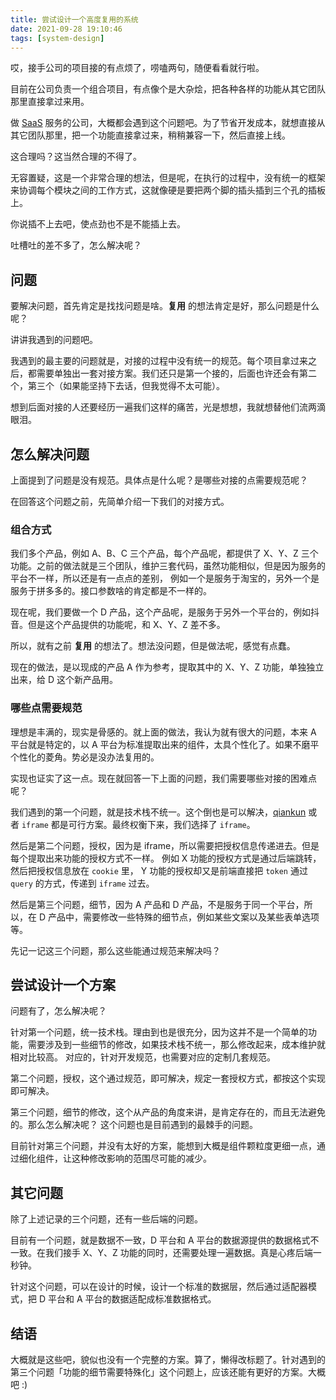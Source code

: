 ```yaml
---
title: 尝试设计一个高度复用的系统
date: 2021-09-28 19:10:46
tags: [system-design]
---
```


哎，接手公司的项目接的有点烦了，唠嗑两句，随便看看就行啦。

目前在公司负责一个组合项目，有点像个是大杂烩，把各种各样的功能从其它团队那里直接拿过来用。

做 [SaaS] 服务的公司，大概都会遇到这个问题吧。为了节省开发成本，就想直接从其它团队那里，把一个功能直接拿过来，稍稍兼容一下，然后直接上线。

这合理吗？这当然合理的不得了。

<!-- more -->

无容置疑，这是一个非常合理的想法，但是呢，在执行的过程中，没有统一的框架来协调每个模块之间的工作方式，这就像硬是要把两个脚的插头插到三个孔的插板上。

你说插不上去吧，使点劲也不是不能插上去。

吐槽吐的差不多了，怎么解决呢？

## 问题

要解决问题，首先肯定是找找问题是啥。**复用** 的想法肯定是好，那么问题是什么呢？

讲讲我遇到的问题吧。

我遇到的最主要的问题就是，对接的过程中没有统一的规范。每个项目拿过来之后，都需要单独出一套对接方案。我们还只是第一个接的，后面也许还会有第二个，第三个（如果能坚持下去话，但我觉得不太可能）。

想到后面对接的人还要经历一遍我们这样的痛苦，光是想想，我就想替他们流两滴眼泪。

## 怎么解决问题

上面提到了问题是没有规范。具体点是什么呢？是哪些对接的点需要规范呢？

在回答这个问题之前，先简单介绍一下我们的对接方式。

### 组合方式

我们多个产品，例如 A、B、C 三个产品，每个产品呢，都提供了 X、Y、Z 三个功能。之前的做法就是三个团队，维护三套代码，虽然功能相似，但是因为服务的平台不一样，所以还是有一点点的差别，
例如一个是服务于淘宝的，另外一个是服务于拼多多的。接口参数啥的肯定都是不一样的。

现在呢，我们要做一个 D 产品，这个产品呢，是服务于另外一个平台的，例如抖音。但是这个产品提供的功能呢，和 X、Y、Z 差不多。

所以，就有之前 **复用** 的想法了。想法没问题，但是做法呢，感觉有点蠢。

现在的做法，是以现成的产品 A 作为参考，提取其中的 X、Y、Z 功能，单独独立出来，给 D 这个新产品用。

### 哪些点需要规范

理想是丰满的，现实是骨感的。就上面的做法，我认为就有很大的问题，本来 A 平台就是特定的，以 A 平台为标准提取出来的组件，太具个性化了。如果不磨平个性化的菱角。势必是没办法复用的。

实现也证实了这一点。现在就回答一下上面的问题，我们需要哪些对接的困难点呢？

我们遇到的第一个问题，就是技术栈不统一。这个倒也是可以解决，[qiankun] 或者 `iframe` 都是可行方案。最终权衡下来，我们选择了 `iframe`。

然后是第二个问题，授权，因为是 iframe，所以需要把授权信息传递进去。但是每个提取出来功能的授权方式不一样。
例如 X 功能的授权方式是通过后端跳转，然后把授权信息放在 `cookie` 里，
Y 功能的授权却又是前端直接把 `token` 通过 `query` 的方式，传递到 `iframe` 过去。

然后是第三个问题，细节，因为 A 产品和 D 产品，不是服务于同一个平台，所以，在 D 产品中，需要修改一些特殊的细节点，例如某些文案以及某些表单选项等。

先记一记这三个问题，那么这些能通过规范来解决吗？

## 尝试设计一个方案

问题有了，怎么解决呢？

针对第一个问题，统一技术栈。理由到也是很充分，因为这并不是一个简单的功能，需要涉及到一些细节的修改，如果技术栈不统一，那么修改起来，成本维护就相对比较高。
对应的，针对开发规范，也需要对应的定制几套规范。

第二个问题，授权，这个通过规范，即可解决，规定一套授权方式，都按这个实现即可解决。

第三个问题，细节的修改，这个从产品的角度来讲，是肯定存在的，而且无法避免的。那么怎么解决呢？
这个问题也是目前遇到的最棘手的问题。

目前针对第三个问题，并没有太好的方案，能想到大概是组件颗粒度更细一点，通过细化组件，让这种修改影响的范围尽可能的减少。

## 其它问题

除了上述记录的三个问题，还有一些后端的问题。

目前有一个问题，就是数据不一致，D 平台和 A 平台的数据源提供的数据格式不一致。在我们接手 X、Y、Z 功能的同时，还需要处理一遍数据。真是心疼后端一秒钟。

针对这个问题，可以在设计的时候，设计一个标准的数据层，然后通过适配器模式，把 D 平台和 A 平台的数据适配成标准数据格式。

## 结语

大概就是这些吧，貌似也没有一个完整的方案。算了，懒得改标题了。针对遇到的第三个问题「功能的细节需要特殊化」这个问题上，应该还能有更好的方案。大概吧 :)

[saas]: https://www.wikiwand.com/en/Software_as_a_service
[qiankun]: https://github.com/umijs/qiankun

